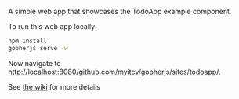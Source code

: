 A simple web app that showcases the TodoApp example component.

To run this web app locally:

```bash
npm install
gopherjs serve -w
```

Now navigate to [http://localhost:8080/github.com/myitcv/gopherjs/sites/todoapp/](http://localhost:8080/github.com/myitcv/gopherjs/sites/todoapp/).

See [the wiki](https://github.com/myitcv/gopherjs/wiki) for more details
